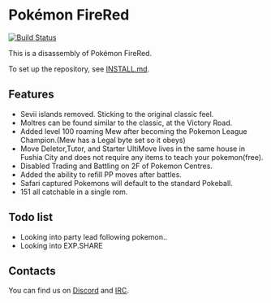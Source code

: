 # Pokémon FireRed

[![Build Status][travis-badge]][travis]

[travis]: https://travis-ci.org/pret/pokefirered
[travis-badge]: https://travis-ci.org/pret/pokefirered.svg?branch=master

This is a disassembly of Pokémon FireRed.

To set up the repository, see [INSTALL.md](INSTALL.md).

## Features

- Sevii islands removed. Sticking to the original classic feel.
- Moltres can be found similar to the classic, at the Victory Road.
- Added level 100 roaming Mew after becoming the Pokemon League Champion.(Mew has a Legal byte set so it obeys)
- Move Deletor,Tutor, and Starter UltiMove lives in the same house in Fushia City and does not require any items to teach your pokemon(free).
- Disabled Trading and Battling on 2F of Pokemon Centres.
- Added the ability to refill PP moves after battles.
- Safari captured Pokemons will default to the standard Pokeball.
- 151 all catchable in a single rom.

## Todo list

- Looking into party lead following pokemon..
- Looking into EXP.SHARE

## Contacts

You can find us on [Discord](https://discord.gg/d5dubZ3) and [IRC](https://web.libera.chat/?#pret).
